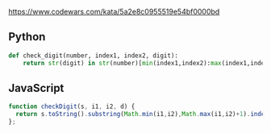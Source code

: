 https://www.codewars.com/kata/5a2e8c0955519e54bf0000bd

## Python
```python
def check_digit(number, index1, index2, digit):
    return str(digit) in str(number)[min(index1,index2):max(index1,index2)+1]
```

## JavaScript
```js
function checkDigit(s, i1, i2, d) {
  return s.toString().substring(Math.min(i1,i2),Math.max(i1,i2)+1).indexOf(d.toString())>-1
};
```